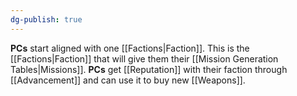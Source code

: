 ```yaml
---
dg-publish: true
---
```

**PCs** start aligned with one [[Factions|Faction]]. This is the [[Factions|Faction]] that will give them their [[Mission Generation Tables|Missions]]. **PCs** get [[Reputation]] with their faction through [[Advancement]] and can use it to buy new [[Weapons]].